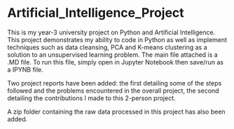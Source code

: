 # Artificial_Intelligence_Project
This is my year-3 university project on Python and Artificial Intelligence. This project demonstrates my ability to code in Python as well as implement techniques such as data cleansing, PCA and K-means clustering as a solution to an unsupervised learning problem.
The main file attached is a .MD file. To run this file, simply open in Jupyter Notebook then save/run as a IPYNB file.

Two project reports have been added: the first detailing some of the steps followed and the problems encountered in the overall project, the second detailing the contributions I made to this 2-person project.

A zip folder containing the raw data processed in this project has also been added.
